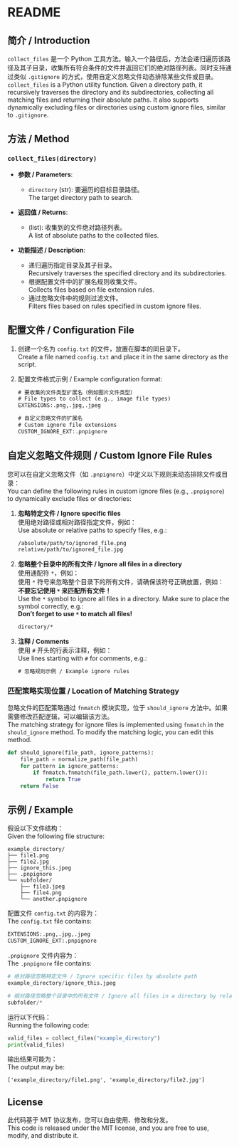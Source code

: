 # README

## 简介 / Introduction

`collect_files` 是一个 Python 工具方法。输入一个路径后，方法会递归遍历该路径及其子目录，收集所有符合条件的文件并返回它们的绝对路径列表。同时支持通过类似 `.gitignore` 的方式，使用自定义忽略文件动态排除某些文件或目录。  
`collect_files` is a Python utility function. Given a directory path, it recursively traverses the directory and its subdirectories, collecting all matching files and returning their absolute paths. It also supports dynamically excluding files or directories using custom ignore files, similar to `.gitignore`.


## 方法 / Method

### `collect_files(directory)`

- **参数 / Parameters**:
    - `directory` (str): 要遍历的目标目录路径。  
      The target directory path to search.

- **返回值 / Returns**:
    - (list): 收集到的文件绝对路径列表。  
      A list of absolute paths to the collected files.

- **功能描述 / Description**:
    - 递归遍历指定目录及其子目录。  
      Recursively traverses the specified directory and its subdirectories.
    - 根据配置文件中的扩展名规则收集文件。  
      Collects files based on file extension rules.
    - 通过忽略文件中的规则过滤文件。  
      Filters files based on rules specified in custom ignore files.



## 配置文件 / Configuration File

1. 创建一个名为 `config.txt` 的文件，放置在脚本的同目录下。  
   Create a file named `config.txt` and place it in the same directory as the script.

2. 配置文件格式示例 / Example configuration format:
   ```txt  
   # 要收集的文件类型扩展名（例如图片文件类型）  
   # File types to collect (e.g., image file types)  
   EXTENSIONS:.png,.jpg,.jpeg  

   # 自定义忽略文件的扩展名  
   # Custom ignore file extensions  
   CUSTOM_IGNORE_EXT:.pnpignore  
   ```  



## 自定义忽略文件规则 / Custom Ignore File Rules

您可以在自定义忽略文件（如 `.pnpignore`）中定义以下规则来动态排除文件或目录：  
You can define the following rules in custom ignore files (e.g., `.pnpignore`) to dynamically exclude files or directories:

1. **忽略特定文件 / Ignore specific files**  
   使用绝对路径或相对路径指定文件，例如：  
   Use absolute or relative paths to specify files, e.g.:
   ```txt  
   /absolute/path/to/ignored_file.png  
   relative/path/to/ignored_file.jpg  
   ```  

2. **忽略整个目录中的所有文件 / Ignore all files in a directory**  
   使用通配符 `*`，例如：  
   使用 `*` 符号来忽略整个目录下的所有文件，请确保该符号正确放置，例如：  
   **不要忘记使用 `*` 来匹配所有文件！**  
   Use the `*` symbol to ignore all files in a directory. Make sure to place the symbol correctly, e.g.:  
   **Don’t forget to use `*` to match all files!**
   ```txt  
   directory/*  
   ```  

3. **注释 / Comments**  
   使用 `#` 开头的行表示注释，例如：  
   Use lines starting with `#` for comments, e.g.:
   ```txt  
   # 忽略规则示例 / Example ignore rules  
   ```  

### 匹配策略实现位置 / Location of Matching Strategy

忽略文件的匹配策略通过 `fnmatch` 模块实现，位于 `should_ignore` 方法中。如果需要修改匹配逻辑，可以编辑该方法。  
The matching strategy for ignore files is implemented using `fnmatch` in the `should_ignore` method. To modify the matching logic, you can edit this method.

```python  
def should_ignore(file_path, ignore_patterns):  
    file_path = normalize_path(file_path)  
    for pattern in ignore_patterns:  
        if fnmatch.fnmatch(file_path.lower(), pattern.lower()):  
            return True  
    return False  
```



## 示例 / Example

假设以下文件结构：  
Given the following file structure:
```
example_directory/  
├── file1.png  
├── file2.jpg  
├── ignore_this.jpeg  
├── .pnpignore  
└── subfolder/  
    ├── file3.jpeg  
    ├── file4.png  
    └── another.pnpignore  
```  

配置文件 `config.txt` 的内容为：  
The `config.txt` file contains:
```txt  
EXTENSIONS:.png,.jpg,.jpeg  
CUSTOM_IGNORE_EXT:.pnpignore  
```  


`.pnpignore` 文件内容为：  
The `.pnpignore` file contains:

```python 
# 绝对路径忽略特定文件 / Ignore specific files by absolute path
example_directory/ignore_this.jpeg  

# 相对路径忽略整个目录中的所有文件 / Ignore all files in a directory by relative path
subfolder/*
```  

运行以下代码：  
Running the following code:
```python  
valid_files = collect_files("example_directory")  
print(valid_files)
```  

输出结果可能为：  
The output may be:
```
['example_directory/file1.png', 'example_directory/file2.jpg']  
```  



## License

此代码基于 MIT 协议发布，您可以自由使用、修改和分发。  
This code is released under the MIT license, and you are free to use, modify, and distribute it.
